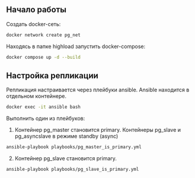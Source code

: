 ## Начало работы
Создать docker-сеть:
```bash
docker network create pg_net
```
Находясь в папке highload запустить docker-compose:
```bash
docker compose up -d --build
```
## Настройка репликации
Репликация настраивается через плейбуки ansible. Ansible находится в отдельном контейнере.
```bash
docker exec -it ansible bash
```
Выполнить один из плейбуков:  

1. Контейнер pg_master становится primary. Контейнеры pg_slave и pg_asyncslave в режиме standby (async)
```bash
ansible-playbook playbooks/pg_master_is_primary.yml
```
2. Контейнер pg_slave становится primary.
```bash
ansible-playbook playbooks/pg_slave_is_primary.yml
```
